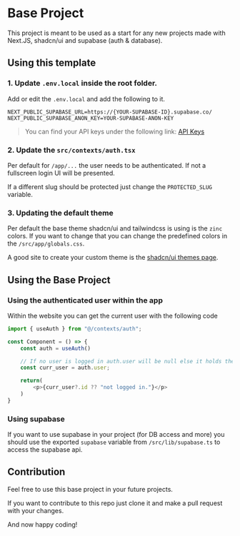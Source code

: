 # Base Project
This project is meant to be used as a start for any new projects made with Next.JS, shadcn/ui and supabase (auth & database).

## Using this template
### 1. Update `.env.local` inside the root folder.
Add or edit the `.env.local` and add the following to it.

```env
NEXT_PUBLIC_SUPABASE_URL=https://{YOUR-SUPABASE-ID}.supabase.co/
NEXT_PUBLIC_SUPABASE_ANON_KEY=YOUR-SUPABASE-ANON-KEY
```

> You can find your API keys under the following link: [API Keys](https://supabase.com/dashboard/project/_/settings/api)

### 2. Update the `src/contexts/auth.tsx`
Per default for `/app/...` the user needs to be authenticated. If not a fullscreen login UI will be presented.

If a different slug should be protected just change the `PROTECTED_SLUG` variable. 

### 3. Updating the default theme
Per default the base theme shadcn/ui and tailwindcss is using is the `zinc` colors. If you want to change that you can change the predefined colors in the `/src/app/globals.css`. 

A good site to create your custom theme is the [shadcn/ui themes page](https://ui.shadcn.com/themes).

## Using the Base Project
### Using the authenticated user within the app
Within the website you can get the current user with the following code
```typescript
import { useAuth } from "@/contexts/auth";

const Component = () => {
    const auth = useAuth()

    // If no user is logged in auth.user will be null else it holds the current user in the session.
    const curr_user = auth.user;

    return(
        <p>{curr_user?.id ?? "not logged in."}</p>
    )
}
```

### Using supabase
If you want to use supabase in your project (for DB access and more) you should use the exported `supabase` variable from `/src/lib/supabase.ts` to access the supabase api.

## Contribution
Feel free to use this base project in your future projects. 

If you want to contribute to this repo just clone it and make a pull request with your changes. 

And now happy coding!
